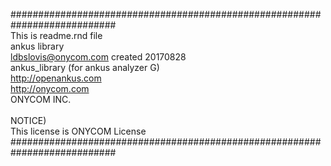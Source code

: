 ###########################################################################<br>
 This is readme.rnd file <br>
 ankus library <br>
 ldbslovis@onycom.com created 20170828 <br>
 ankus_library (for ankus analyzer G) <br>
 http://openankus.com <br>
 http://onycom.com <br>
 ONYCOM INC. <br>
 <br>
 NOTICE) <br>
 This license is ONYCOM License  <br>
###########################################################################
